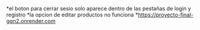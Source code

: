 *el boton para cerrar sesio solo aparece dentro de las pestañas de login y registro
*la opcion de editar productos no funciona 
*https://proyecto-final-ggn2.onrender.com
